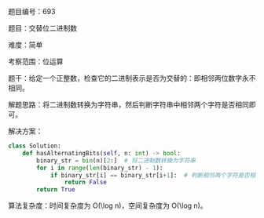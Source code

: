 题目编号：693

题目：交替位二进制数

难度：简单

考察范围：位运算

题干：给定一个正整数，检查它的二进制表示是否为交替的：即相邻两位数字永不相同。

解题思路：将二进制数转换为字符串，然后判断字符串中相邻两个字符是否相同即可。

解决方案：

```python
class Solution:
    def hasAlternatingBits(self, n: int) -> bool:
        binary_str = bin(n)[2:]  # 将二进制数转换为字符串
        for i in range(len(binary_str) - 1):
            if binary_str[i] == binary_str[i+1]:  # 判断相邻两个字符是否相同
                return False
        return True
```

算法复杂度：时间复杂度为 O(\log n)，空间复杂度为 O(\log n)。
